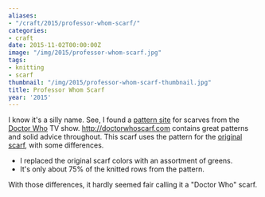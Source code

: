 ```yaml
---
aliases:
- "/craft/2015/professor-whom-scarf/"
categories:
- craft
date: 2015-11-02T00:00:00Z
image: "/img/2015/professor-whom-scarf.jpg"
tags:
- knitting
- scarf
thumbnail: "/img/2015/professor-whom-scarf-thumbnail.jpg"
title: Professor Whom Scarf
year: '2015'
---
```

[pattern site]: http://doctorwhoscarf.com
[Doctor Who]: https://en.wikipedia.org/wiki/Doctor_Who
[original scarf]: http://www.doctorwhoscarf.com/s12.html
I know it's a silly name. See, I found a [pattern site][] for scarves from the [Doctor Who][]
TV show. http://doctorwhoscarf.com contains great patterns and solid advice throughout. This
scarf uses the pattern for the [original scarf][], with some differences.
<!--more-->

* I replaced the original scarf colors with an assortment of greens.
* It's only about 75% of the knitted rows from the pattern.

With those differences, it hardly seemed fair calling it a "Doctor Who" scarf.


